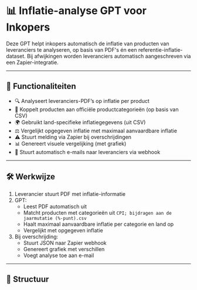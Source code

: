 # 📊 Inflatie-analyse GPT voor Inkopers

Deze GPT helpt inkopers automatisch de inflatie van producten van leveranciers te analyseren, op basis van PDF's én een referentie-inflatie-dataset. Bij afwijkingen worden leveranciers automatisch aangeschreven via een Zapier-integratie.

---

## 🧠 Functionaliteiten

- 🔍 Analyseert leveranciers-PDF’s op inflatie per product
- 📎 Koppelt producten aan officiële productcategorieën (op basis van CSV)
- 🌍 Gebruikt land-specifieke inflatiegegevens (uit CSV)
- ⚖️ Vergelijkt opgegeven inflatie met maximaal aanvaardbare inflatie
- ⚠️ Stuurt melding via Zapier bij overschrijdingen
- 📊 Genereert visuele vergelijking (met grafiek)
- 📧 Stuurt automatisch e-mails naar leveranciers via webhook

---

## 🛠️ Werkwijze

1. Leverancier stuurt PDF met inflatie-informatie
2. GPT:
   - Leest PDF automatisch uit
   - Matcht producten met categorieën uit `CPI; bijdragen aan de jaarmutatie (%-punt).csv`
   - Haalt maximaal aanvaardbare inflatie per categorie en land op
   - Vergelijkt met opgegeven inflatie
3. Bij overschrijding:
   - Stuurt JSON naar Zapier webhook
   - Genereert grafiek met verschillen
   - Voegt analyse toe aan e-mail

---

## 📂 Structuur

